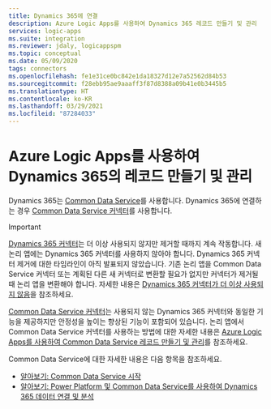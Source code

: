 ```yaml
---
title: Dynamics 365에 연결
description: Azure Logic Apps를 사용하여 Dynamics 365 레코드 만들기 및 관리
services: logic-apps
ms.suite: integration
ms.reviewer: jdaly, logicappspm
ms.topic: conceptual
ms.date: 05/09/2020
tags: connectors
ms.openlocfilehash: fe1e31ce0bc842e1da18327d12e7a52562d84b53
ms.sourcegitcommit: f28ebb95ae9aaaff3f87d8388a09b41e0b3445b5
ms.translationtype: HT
ms.contentlocale: ko-KR
ms.lasthandoff: 03/29/2021
ms.locfileid: "87284033"
---
```

# <a name="create-and-manage-records-in-dynamics-365-by-using-azure-logic-apps"></a>Azure Logic Apps를 사용하여 Dynamics 365의 레코드 만들기 및 관리

Dynamics 365는 [Common Data Service](/powerapps/maker/common-data-service/data-platform-intro)를 사용합니다. Dynamics 365에 연결하는 경우 [Common Data Service 커넥터](/connectors/commondataservice/)를 사용합니다.

> [!IMPORTANT]
> [Dynamics 365 커넥터](/connectors/dynamicscrmonline/)는 더 이상 사용되지 않지만 제거할 때까지 계속 작동합니다. 새 논리 앱에는 Dynamics 365 커넥터를 사용하지 않아야 합니다. Dynamics 365 커넥터 제거에 대한 타임라인이 아직 발표되지 않았습니다. 기존 논리 앱을 Common Data Service 커넥터 또는 계획된 다른 새 커넥터로 변환할 필요가 없지만 커넥터가 제거될 때 논리 앱을 변환해야 합니다. 자세한 내용은 [Dynamics 365 커넥터가 더 이상 사용되지 않음](/power-platform/important-changes-coming)을 참조하세요.
>
> [Common Data Service 커넥터](/connectors/commondataservice/)는 사용되지 않는 Dynamics 365 커넥터와 동일한 기능을 제공하지만 안정성을 높이는 향상된 기능이 포함되어 있습니다. 논리 앱에서 Common Data Service 커넥터를 사용하는 방법에 대한 자세한 내용은 [Azure Logic Apps를 사용하여 Common Data Service 레코드 만들기 및 관리](../connectors/connect-common-data-service.md)를 참조하세요.

Common Data Service에 대한 자세한 내용은 다음 항목을 참조하세요.

* [알아보기: Common Data Service 시작](/learn/modules/get-started-with-powerapps-common-data-service/)
* [알아보기: Power Platform 및 Common Data Service를 사용하여 Dynamics 365 데이터 연결 및 분석](/learn/wwl/connect-analyze-dynamics-365-data/)
